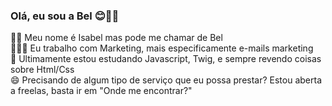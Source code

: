 ### Olá, eu sou a Bel 😊✌🏼

 👩🏽 Meu nome é Isabel mas pode me chamar de Bel <br>
 👩🏽‍💻 Eu trabalho com Marketing, mais especificamente e-mails marketing <br>
 🧠 Ultimamente estou estudando Javascript, Twig, e sempre revendo coisas sobre Html/Css <br>
 😄 Precisando de algum tipo de serviço que eu possa prestar? Estou aberta a freelas, basta ir em "Onde me encontrar?"
